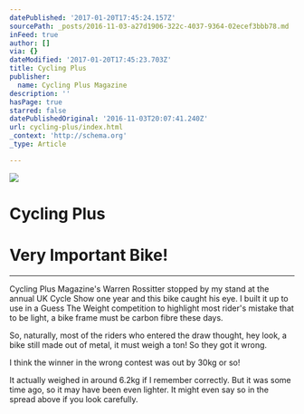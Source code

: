 ```yaml
---
datePublished: '2017-01-20T17:45:24.157Z'
sourcePath: _posts/2016-11-03-a27d1906-322c-4037-9364-02ecef3bbb78.md
inFeed: true
author: []
via: {}
dateModified: '2017-01-20T17:45:23.703Z'
title: Cycling Plus
publisher:
  name: Cycling Plus Magazine
description: ''
hasPage: true
starred: false
datePublishedOriginal: '2016-11-03T20:07:41.240Z'
url: cycling-plus/index.html
_context: 'http://schema.org'
_type: Article

---
```

![](https://the-grid-user-content.s3-us-west-2.amazonaws.com/21655e06-c439-4a2a-b39a-dca2f2f11477.jpg)

# Cycling Plus

# Very Important Bike!

---

Cycling Plus Magazine's Warren Rossitter stopped by my stand at the annual UK Cycle Show one year and this bike caught his eye. I built it up to use in a Guess The Weight competition to highlight most rider's mistake that to be light, a bike frame must be carbon fibre these days. 

So, naturally, most of the riders who entered the draw thought, hey look, a bike still made out of metal, it must weigh a ton! So they got it wrong.

I think the winner in the wrong contest was out by 30kg or so!

It actually weighed in around 6.2kg if I remember correctly. But it was some time ago, so it may have been even lighter. It might even say so in the spread above if you look carefully.